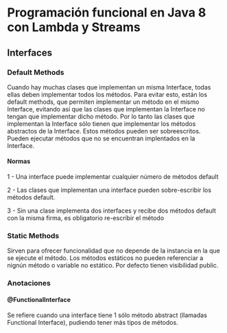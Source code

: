 # Programación funcional en Java 8 con Lambda y Streams

## Interfaces

### Default Methods

Cuando hay muchas clases que implementan un misma Interface, todas ellas deben implementar todos los métodos.
Para evitar esto, están los default methods, que permiten implementar un método en el mismo Interface, evitando así que las clases que implementan la Interface no tengan que implementar dicho método. Por lo tanto las clases que implementan la Interface sólo tienen que implementar los métodos abstractos de la Interface.
Estos métodos pueden ser sobreescritos.
Pueden ejecutar métodos que no se encuentran implentados en la Interface.

#### Normas

1 - Una interface puede implementar cualquier número de métodos default

2 - Las clases que implementan una interface pueden sobre-escribir los métodos default.

3 - Sin una clase implementa dos interfaces y recibe dos métodos default con la misma firma, es obligatorio re-escribir el método

### Static Methods

Sirven para ofrecer funcionalidad que no depende de la instancia en la que se ejecute el método.
Los métodos estáticos no pueden referenciar a nignún método o variable no estático.
Por defecto tienen visibilidad public.

### Anotaciones

#### @FunctionalInterface

Se refiere cuando una interface tiene 1 sólo método abstract (llamadas Functional Interface), pudiendo tener más tipos de métodos.
